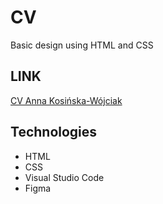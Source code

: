 # CV 
Basic design using HTML and CSS
## LINK 
[CV Anna Kosińska-Wójciak](anna-kosinska-wojciak.netlify.app)

## Technologies
- HTML 
- CSS
- Visual Studio Code
- Figma

